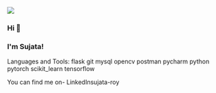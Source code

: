 ![](https://komarev.com/ghpvc/?username=your-github-username)

### Hi 👋

### I'm Sujata!


Languages and Tools:
flask git mysql opencv postman pycharm python pytorch scikit_learn tensorflow

You can find me on- LinkedInsujata-roy


                          
<!--
**Sujata2017/Sujata2017** is a ✨ _special_ ✨ repository because its `README.md` (this file) appears on your GitHub profile.

Here are some ideas to get you started:

- 🔭 I’m currently working on ...
- 🌱 I’m currently learning ...
- 👯 I’m looking to collaborate on ...
- 🤔 I’m looking for help with ...
- 💬 Ask me about ...
- 📫 How to reach me: ...
- 😄 Pronouns: ...
- ⚡ Fun fact: ...
-->
